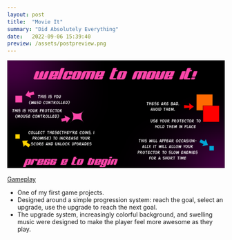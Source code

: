 ```yaml
---
layout: post
title:  "Movie It"
summary: "Did Absolutely Everything"
date:   2022-09-06 15:39:40
preview: /assets/postpreview.png
---
```


![Picture 1](/assets/moveitTitle.png)

[Gameplay](https://youtu.be/0ogX8SOqr9Q)
* One of my first game projects.
* Designed around a simple progression system: reach the goal, select an upgrade, use the upgrade to reach the next goal.
* The upgrade system, increasingly colorful background, and swelling music were designed to make the player feel more awesome as they play.